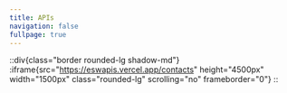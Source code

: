 ```yaml
---
title: APIs
navigation: false
fullpage: true
---
```

::div{class="border rounded-lg shadow-md"}
:iframe{src="https://eswapis.vercel.app/contacts" height="4500px" width="1500px" class="rounded-lg" scrolling="no" frameborder="0"}
::

